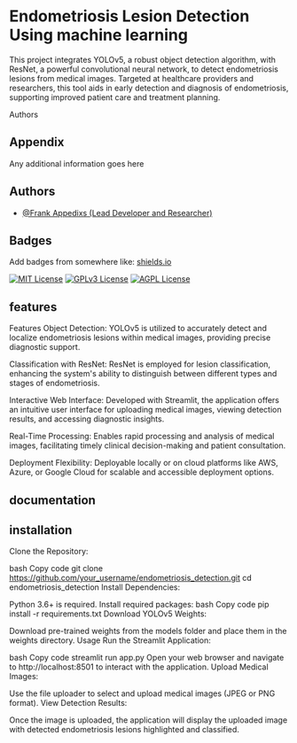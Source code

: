 
# Endometriosis Lesion Detection Using machine learning

This project integrates YOLOv5, a robust object detection algorithm, with ResNet, a powerful convolutional neural network, to detect endometriosis lesions from medical images. Targeted at healthcare providers and researchers, this tool aids in early detection and diagnosis of endometriosis, supporting improved patient care and treatment planning.

Authors


## Appendix

Any additional information goes here


## Authors

- [@Frank Appedixs (Lead Developer and Researcher)](https://www.frank-towet.netlify.app)


## Badges

Add badges from somewhere like: [shields.io](https://shields.io/)

[![MIT License](https://img.shields.io/badge/License-MIT-green.svg)](https://choosealicense.com/licenses/mit/)
[![GPLv3 License](https://img.shields.io/badge/License-GPL%20v3-yellow.svg)](https://opensource.org/licenses/)
[![AGPL License](https://img.shields.io/badge/license-AGPL-blue.svg)](http://www.gnu.org/licenses/agpl-3.0)


## features
Features
Object Detection: YOLOv5 is utilized to accurately detect and localize endometriosis lesions within medical images, providing precise diagnostic support.

Classification with ResNet: ResNet is employed for lesion classification, enhancing the system's ability to distinguish between different types and stages of endometriosis.

Interactive Web Interface: Developed with Streamlit, the application offers an intuitive user interface for uploading medical images, viewing detection results, and accessing diagnostic insights.

Real-Time Processing: Enables rapid processing and analysis of medical images, facilitating timely clinical decision-making and patient consultation.

Deployment Flexibility: Deployable locally or on cloud platforms like AWS, Azure, or Google Cloud for scalable and accessible deployment options.

## documentation
## installation 
Clone the Repository:

bash
Copy code
git clone https://github.com/your_username/endometriosis_detection.git
cd endometriosis_detection
Install Dependencies:

Python 3.6+ is required.
Install required packages:
bash
Copy code
pip install -r requirements.txt
Download YOLOv5 Weights:

Download pre-trained  weights from the models folder and place them in the weights directory.
Usage
Run the Streamlit Application:

bash
Copy code
streamlit run app.py
Open your web browser and navigate to http://localhost:8501 to interact with the application.
Upload Medical Images:

Use the file uploader to select and upload medical images (JPEG or PNG format).
View Detection Results:

Once the image is uploaded, the application will display the uploaded image with detected endometriosis lesions highlighted and classified.